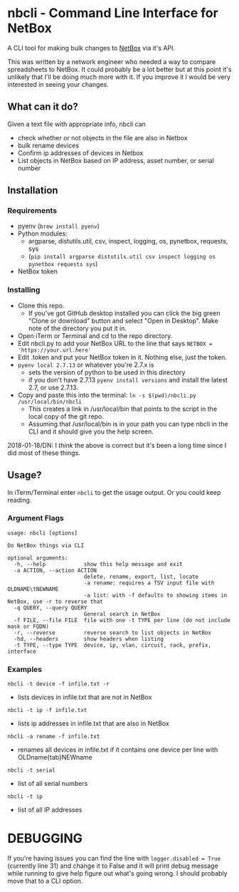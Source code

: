# nbcli - Command Line Interface for NetBox

A CLI tool for making bulk changes to [NetBox](https://github.com/digitalocean/netbox) via it's API. 

This was written by a network engineer who needed a way to compare spreadsheets to NetBox. It could probably be a lot better but at this point it's unlikely that I'll be doing much more with it. If you improve it I would be very interested in seeing your changes.

## What can it do?

Given a text file with appropriate info, nbcli can

- check whether or not objects in the file are also in Netbox
- bulk rename devices
- Confirm ip addresses of devices in Netbox
- List objects in NetBox based on IP address, asset number, or serial number

## Installation

### Requirements
* pyenv (`brew install pyenv`)
* Python modules:
  * argparse, distutils.util, csv, inspect, logging, os, pynetbox, requests, sys
  * (`pip install argparse distutils.util csv inspect logging os pynetbox requests sys`)
* NetBox token 

### Installing
* Clone this repo.
  * If you've got GitHub desktop installed you can click the big green "Clone or download" button and select "Open in Desktop". Make note of the directory you put it in.
* Open iTerm or Terminal and cd to the repo directory.
* Edit nbcli.py to add your NetBox URL to the line that says `NETBOX = 'https://your.url.here'`
* Edit .token and put your NetBox token in it. Nothing else, just the token.
* `pyenv local 2.7.13` or whatever you're 2.7.x is
  * sets the version of python to be used in this directory
  * if you don't have 2.7.13 `pyenv install versions` and install the latest 2.7, or use 2.7.13.
* Copy and paste this into the terminal: ```ln -s $(pwd)/nbcli.py /usr/local/bin/nbcli```
  * This creates a link in /usr/local/bin that points to the script in the local copy of the git repo.
  * Assuming that /usr/local/bin is in your path you can type nbcli in the CLI and it should give you the help screen.

2018-01-18/DN: I _think_ the above is correct but it's been a long time  since I did most of these things. 

## Usage?

In iTerm/Terminal enter `nbcli` to get the usage output. Or you could keep reading. 

### Argument Flags
```
usage: nbcli [options]

Do NetBox things via CLI

optional arguments:
  -h, --help            show this help message and exit
  -a ACTION, --action ACTION
                        delete, rename, export, list, locate
                        -a rename: requires a TSV input file with OLDNAME\tNEWNAME
                        -a list: with -f defaults to showing items in NetBox, use -r to reverse that
  -q QUERY, --query QUERY
                        General search in NetBox
  -f FILE, --file FILE  file with one -t TYPE per line (do not include mask or FQDN)
  -r, --reverse         reverse search to list objects in NetBox
  -hd, --headers        show headers when listing
  -t TYPE, --type TYPE  device, ip, vlan, circuit, rack, prefix, interface
```

### Examples

`nbcli -t device -f infile.txt -r`

- lists devices in infile.txt that are not in NetBox

`nbcli -t ip -f infile.txt`

 - lists ip addresses in infile.txt that are also in NetBox

`nbcli -a rename -f infile.txt`

- renames all devices in infile.txt if it contains one device per line with OLDname{tab}NEWname

`nbcli -t serial`

- list of all serial numbers

`nbcli -t ip`

- list of all IP addresses

# DEBUGGING
If you're having issues you can find the line with `logger.disabled = True` (currently line 31) and change it to False and it will print debug message while running to give help figure out what's going wrong.  I should probably move that to a CLI option.
